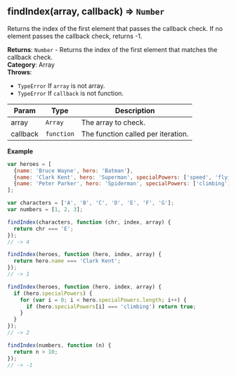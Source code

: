 <a name="findIndex"></a>

## findIndex(array, callback) ⇒ <code>Number</code>
Returns the index of the first element that passes the callback check.
If no element passes the callback check, returns -1.

**Returns**: <code>Number</code> - Returns the index of the first element that matches the callback check.  
**Category**: Array  
**Throws**:

- <code>TypeError</code> If `array` is not array.
- <code>TypeError</code> If `callback` is not function.


| Param | Type | Description |
| --- | --- | --- |
| array | <code>Array</code> | The array to check. |
| callback | <code>function</code> | The function called per iteration. |

**Example**  
```js
var heroes = [
  {name: 'Bruce Wayne', hero: 'Batman'},
  {name: 'Clark Kent', hero: 'Superman', specialPowers: ['speed', 'flying', 'strength']},
  {name: 'Peter Parker', hero: 'Spiderman', specialPowers: ['climbing']}
];

var characters = ['A', 'B', 'C', 'D', 'E', 'F', 'G'];
var numbers = [1, 2, 3];

findIndex(characters, function (chr, index, array) {
  return chr === 'E';
});
// -> 4

findIndex(heroes, function (hero, index, array) {
  return hero.name === 'Clark Kent';
});
// -> 1

findIndex(heroes, function (hero, index, array) {
  if (hero.specialPowers) {
    for (var i = 0; i < hero.specialPowers.length; i++) {
      if (hero.specialPowers[i] === 'climbing') return true;
    }
  }
});
// -> 2

findIndex(numbers, function (n) {
  return n > 10;
});
// -> -1
```
